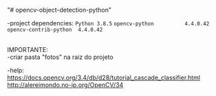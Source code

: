"# opencv-object-detection-python" 

-project dependencies: 
`Python 3.8.5`
`opencv-python          4.4.0.42`
`opencv-contrib-python  4.4.0.42`

<br>IMPORTANTE:
<br>-criar pasta "fotos" na raiz do projeto

-help:
<br>https://docs.opencv.org/3.4/db/d28/tutorial_cascade_classifier.html
<br>http://alereimondo.no-ip.org/OpenCV/34
